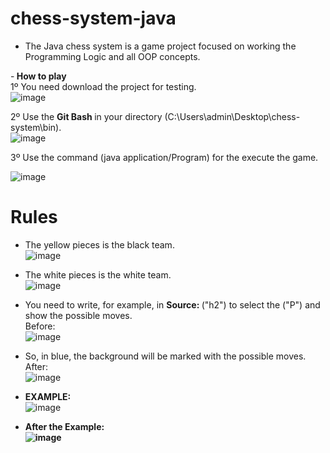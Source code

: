 # chess-system-java

- The Java chess system is a game project focused on working the Programming Logic and all OOP concepts.

-<b> How to play </br></b>
1º You need download the project for testing. </br>
![image](https://user-images.githubusercontent.com/34768673/129298852-a0f8a57c-531d-4300-afe3-1a3d372899c3.png)

2º Use the <b>Git Bash </b> in your directory (C:\Users\admin\Desktop\chess-system\bin). </br>
![image](https://user-images.githubusercontent.com/34768673/129298642-b81e1602-0f4a-4db2-ab53-8a834120d1bd.png)

3º Use the command (java application/Program) for the execute the game. </br>

![image](https://user-images.githubusercontent.com/34768673/129297647-9df3a4ae-3ee7-4477-b355-4286cd5a914b.png)
</br>
# <b> Rules </b> </br>
- The yellow pieces is the black team. </br>
![image](https://user-images.githubusercontent.com/34768673/129299691-1bbbb507-a79e-4df5-9d48-70d8607cd324.png)

- The white pieces is the white team. </br>
![image](https://user-images.githubusercontent.com/34768673/129299551-9e0a10cd-8abf-4350-a531-9b55088dd7a8.png)
- You need to write, for example, in <b>Source: </b> ("h2") to select the ("P") and show the possible moves. </br>
 Before:</br>
![image](https://user-images.githubusercontent.com/34768673/129299894-a9ca3cce-f0e4-4394-9c5e-c1be66148075.png) </br>
- So, in blue, the background will be marked with the possible moves.</br>
After: </br>
![image](https://user-images.githubusercontent.com/34768673/129300154-d99c2ed9-8b4c-447d-b41d-546da18c0183.png) </br>
- <b> EXAMPLE: </b> </br>
![image](https://user-images.githubusercontent.com/34768673/129300422-b0f9b134-3bae-488d-aa9d-59aa87caca6b.png)</br>
- <b> After the Example: <b> </br>
![image](https://user-images.githubusercontent.com/34768673/129300531-c494e42b-61d4-467a-98fb-7bd038cb3117.png)

